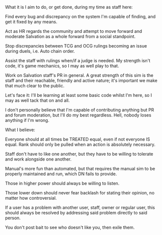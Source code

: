 What it is I aim to do, or get done, during my time as staff here:

Find every bug and discrepancy on the system I'm capable of finding, and get it fixed by any means.

Act as HR regards the community and attempt to move forward and moderate Salvation as a whole forward from a social standpoint.

Stop discrepancies between TCG and OCG rulings becoming an issue during duels, i.e. Auto chain order.

Assist the staff with rulings when/if a judge is needed. My strength isn't code, it's game mechanics, so I may as well play to that.

Work on Salvation staff's PR in general. A great strength of this sim is the staff and their reachable, friendly and active nature; it's important we make that much clear to the public.

Let's face it: I'll be learning at least some basic code whilst I'm here, so I may as well tack that on and all.

I don't personally believe that I'm capable of contributing anything but PR and forum moderation, but I'll do my best regardless. Hell, nobody loses anything if I'm wrong.

What I believe:

Everyone should at all times be TREATED equal, even if not everyone IS equal. Rank should only be pulled when an action is absolutely necessary.

Staff don't have to like one another, but they have to be willing to tolerate and work alongside one another.

Manual's more fun than automated, but that requires the manual sim to be properly maintained and run, which DN fails to provide.

Those in higher power should always be willing to listen.

Those lower down should never fear backlash for stating their opinion, no matter how controversial.

If a user has a problem with another user, staff, owner or regular user, this should always be resolved by addressing said problem directly to said person.

You don't post bait to see who doesn't like you, then exile them.
